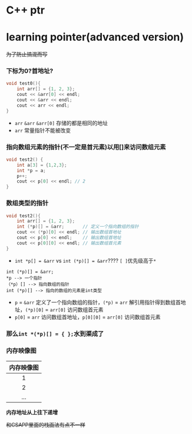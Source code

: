 # C++ ptr

# learning pointer(advanced version)
~~为了防止搞混而写~~
### 下标为0?首地址?
```c++
void test0(){
    int arr[] = {1, 2, 3};
    cout << &arr[0] << endl;
    cout << &arr << endl;
    cout << arr << endl;
}
```
- `arr` `&arr` `&arr[0]` 存储的都是相同的地址
- `arr` 常量指针不能被改变 
### 指向数组元素的指针(不一定是首元素)以用[]来访问数组元素
```c++
void test2() {
    int a[3] = {1,2,3};
    int *p = a;
    p++;
    cout << p[0] << endl; // 2
}
```

### 数组类型的指针


```c++
void test2(){
    int arr[] = {1, 2, 3};
    int (*p)[] = &arr;       // 定义一个指向数组的指针
    cout << (*p)[0] << endl; // 输出数组首地址
    cout << p[0] << endl;    // 输出数组首地址
    cout << p[0][0] << endl; // 输出数组首元素
}
```


- `int *p[] = &arr` vs `int (*p)[] = &arr`???? `[ ]`优先级高于`*`


```shell
int (*p)[] = &arr;
*p --> 一个指针
（*p）[] --> 指向数组的指针
int (*p)[] --> 指向的数组的元素是int类型
```


- `p` = `&arr` 定义了一个指向数组的指针，`(*p)` = `arr` 解引用指针得到数组首地址，`(*p)[0]` = `arr[0]` 访问数组首元素
- `p[0]` = `arr` 访问数组首地址，`p[0][0]` = `arr[0]` 访问数组首元素

### 那么`int *(*p)[] = { };`水到渠成了

### 内存映像图
内存映像图|
:--:|
|1|
|2|
|...|


**内存地址从上往下递增**

~~和CSAPP里面的栈画法有点不一样~~
